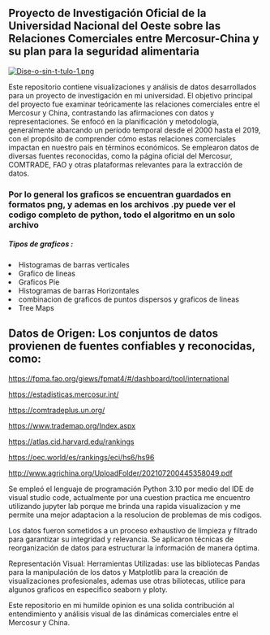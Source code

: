 <h2>Proyecto de Investigación Oficial de la Universidad Nacional del Oeste sobre las Relaciones Comerciales entre Mercosur-China y su plan para la seguridad alimentaria</h2>

[![Dise-o-sin-t-tulo-1.png](https://i.postimg.cc/bwCVRYSf/Dise-o-sin-t-tulo-1.png)](https://postimg.cc/k2SyJmyT)


Este repositorio contiene visualizaciones y análisis de datos desarrollados para un proyecto de investigación en mi universidad. El objetivo principal del proyecto fue examinar teóricamente las relaciones comerciales entre el Mercosur y China, contrastando las afirmaciones con datos y representaciones. Se enfocó en la planificación y metodología, generalmente abarcando un período temporal desde el 2000 hasta el 2019, con el propósito de comprender cómo estas relaciones comerciales impactan en nuestro país en términos económicos. Se emplearon datos de diversas fuentes reconocidas, como la página oficial del Mercosur, COMTRADE, FAO y otras plataformas relevantes para la extracción de datos.

<h3>Por lo general los graficos se encuentran guardados en formatos png, y ademas en los archivos .py puede ver el codigo completo de python, todo el algoritmo en un solo archivo</h3> 
<h5>Tipos de graficos :</h5>
<li>Histogramas de barras verticales</li>
<li>Grafico de lineas</li>
<li>Graficos Pie</li>
<li>Histogramas de barras Horizontales</li>
<li>combinacion de graficos de puntos dispersos y graficos de lineas</li>
<li>Tree Maps</li>

## Datos de Origen: Los conjuntos de datos provienen de fuentes confiables y reconocidas, como:

https://fpma.fao.org/giews/fpmat4/#/dashboard/tool/international 

https://estadisticas.mercosur.int/

https://comtradeplus.un.org/

https://www.trademap.org/Index.aspx

https://atlas.cid.harvard.edu/rankings

https://oec.world/es/rankings/eci/hs6/hs96

http://www.agrichina.org/UploadFolder/202107200445358049.pdf 


Se empleó el lenguaje de programación Python 3.10 por medio del IDE de visual studio code, actualmente por una cuestion practica me encuentro utilizando jupyter lab porque me brinda una rapida visualizacion y me permite una mejor adaptacion a la resolucion de problemas de mis codigos.

Los datos fueron sometidos a un proceso exhaustivo de limpieza y filtrado para garantizar su integridad y relevancia.
Se aplicaron técnicas de reorganización de datos para estructurar la información de manera óptima.

Representación Visual:
Herramientas Utilizadas: use las bibliotecas Pandas para la manipulación de los datos y Matplotlib para la creación de visualizaciones profesionales, ademas use otras biliotecas, utilice para algunos graficos en especifico seaborn y ploty.


Este repositorio en mi humilde opinion es una solida contribución al entendimiento y análisis visual de las dinámicas comerciales entre el Mercosur y China.
